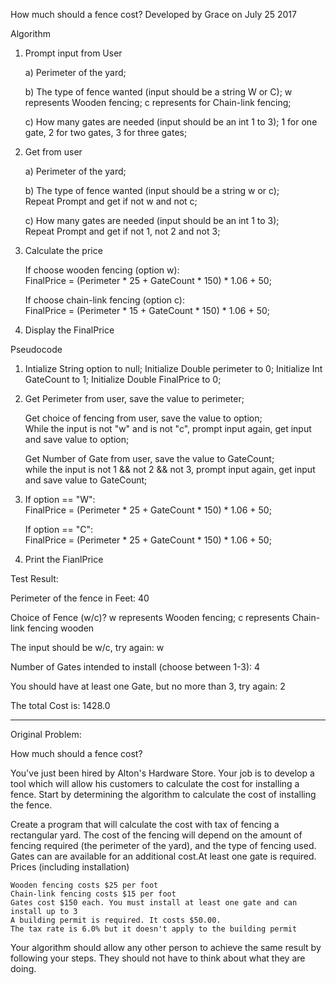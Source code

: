 How much should a fence cost? Developed by Grace on July 25 2017


Algorithm

1. Prompt input from User 

    a) Perimeter of the yard;

    b) The type of fence wanted (input should be a string W or C); w represents Wooden fencing; c represents for Chain-link fencing; 

    c) How many gates are needed (input should be an int 1 to 3); 1 for one gate, 2 for two gates, 3 for three gates;

2. Get from user

    a) Perimeter of the yard;

    b) The type of fence wanted (input should be a string w or c);    
       Repeat Prompt and get if not w and not c;

    c) How many gates are needed (input should be an int 1 to 3);   
       Repeat Prompt and get if not 1, not 2 and not 3; 

2. Calculate the price 

    If choose wooden fencing (option w):  
    FinalPrice = (Perimeter *  25 + GateCount * 150) * 1.06 + 50; 

    If choose chain-link fencing (option c):  
    FinalPrice = (Perimeter * 15 + GateCount * 150) * 1.06 + 50; 

3. Display the FinalPrice 



Pseudocode

1. Intialize String option to null; Initialize Double perimeter to 0; Initialize Int GateCount to 1; Initialize Double FinalPrice to 0; 

2. Get Perimeter from user, save the value to perimeter; 
   
   Get choice of fencing from user, save the value to option;   
   While the input is not "w" and is not "c", prompt input again, get input and save value to option; 
   
   Get Number of Gate from user, save the value to GateCount;    
   while the input is not 1 && not 2 && not 3, prompt input again, get input and save value to GateCount;

3. If option == "W":   
   FinalPrice = (Perimeter *  25 + GateCount * 150) * 1.06 + 50; 

   If option == "C":   
   FinalPrice = (Perimeter *  25 + GateCount * 150) * 1.06 + 50; 

4. Print the FianlPrice



Test Result:

Perimeter of the fence in Feet:
40

Choice of Fence (w/c)? w represents Wooden fencing; c represents Chain-link fencing
wooden

The input should be w/c, try again:
w

Number of Gates intended to install (choose between 1-3):
4

You should have at least one Gate, but no more than 3, try again:
2

The total Cost is: 1428.0





***
Original Problem:

How much should a fence cost?

You've just been hired by Alton's Hardware Store. Your job is to develop a tool which will allow his customers to calculate the cost for installing a fence. Start by determining the algorithm to calculate the cost of installing the fence.

Create a program that will calculate the cost with tax of fencing a rectangular yard. The cost of the fencing will depend on the amount of fencing required (the perimeter of the yard), and the type of fencing used. Gates can are available for an additional cost.At least one gate is required.
Prices (including installation)

    Wooden fencing costs $25 per foot
    Chain-link fencing costs $15 per foot
    Gates cost $150 each. You must install at least one gate and can install up to 3
    A building permit is required. It costs $50.00.
    The tax rate is 6.0% but it doesn't apply to the building permit

Your algorithm should allow any other person to achieve the same result by following your steps. They should not have to think about what they are doing.